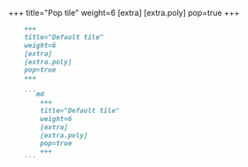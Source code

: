 +++
title="Pop tile"
weight=6
[extra]
[extra.poly]
pop=true
+++

```md
    +++
    title="Default tile"
    weight=6
    [extra]
    [extra.poly]
    pop=true
    +++

    ```md
        +++
        title="Default tile"
        weight=6
        [extra]
        [extra.poly]
        pop=true
        +++
    ```
```